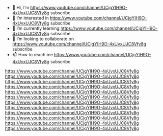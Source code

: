 - 👋 Hi, I’m https://www.youtube.com/channel/UCjgYIH9O-4xUvxUJC8Vfy8g subscribe
- 👀 I’m interested in https://www.youtube.com/channel/UCjgYIH9O-4xUvxUJC8Vfy8g subscribe
- 🌱 I’m currently learning https://www.youtube.com/channel/UCjgYIH9O-4xUvxUJC8Vfy8g subscribe
- 💞️ I’m looking to collaborate on https://www.youtube.com/channel/UCjgYIH9O-4xUvxUJC8Vfy8g subscribe
- 📫 How to reach me https://www.youtube.com/channel/UCjgYIH9O-4xUvxUJC8Vfy8g subscribe

<!---
LiamBelcher/LiamBelcher is a ✨ special ✨ repository because its `README.md` (this file) appears on your GitHub profile.
You can click the Preview link to take a look at your changes.
--->
https://www.youtube.com/channel/UCjgYIH9O-4xUvxUJC8Vfy8g 
 https://www.youtube.com/channel/UCjgYIH9O-4xUvxUJC8Vfy8g 
 https://www.youtube.com/channel/UCjgYIH9O-4xUvxUJC8Vfy8g 
 https://www.youtube.com/channel/UCjgYIH9O-4xUvxUJC8Vfy8g 
 https://www.youtube.com/channel/UCjgYIH9O-4xUvxUJC8Vfy8g 
 https://www.youtube.com/channel/UCjgYIH9O-4xUvxUJC8Vfy8g 
 https://www.youtube.com/channel/UCjgYIH9O-4xUvxUJC8Vfy8g 
 https://www.youtube.com/channel/UCjgYIH9O-4xUvxUJC8Vfy8g 
 https://www.youtube.com/channel/UCjgYIH9O-4xUvxUJC8Vfy8g 
 https://www.youtube.com/channel/UCjgYIH9O-4xUvxUJC8Vfy8g 
 https://www.youtube.com/channel/UCjgYIH9O-4xUvxUJC8Vfy8g 
 https://www.youtube.com/channel/UCjgYIH9O-4xUvxUJC8Vfy8g 
 
